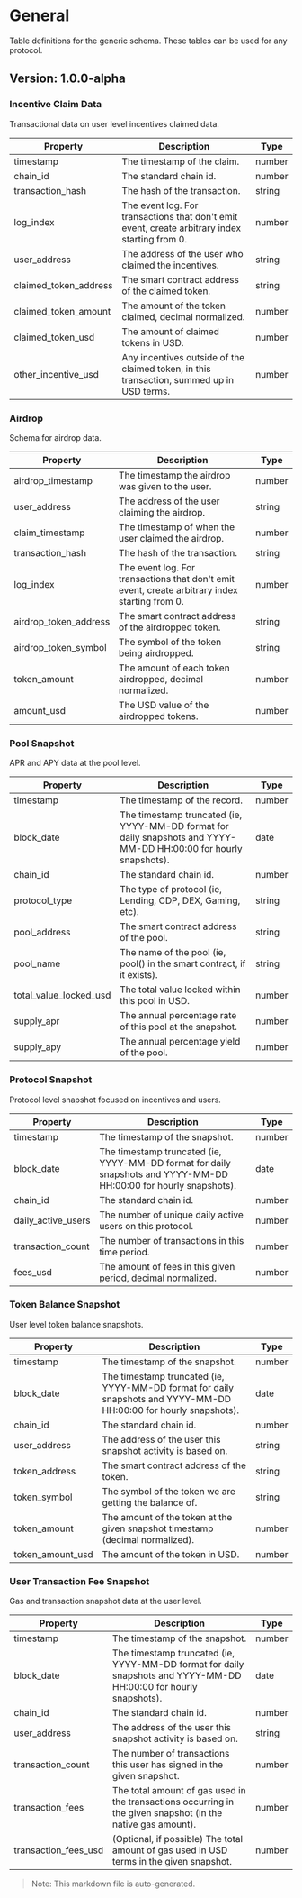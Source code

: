 # General

Table definitions for the generic schema. These tables can be used for any protocol.

## Version: 1.0.0-alpha

### Incentive Claim Data

Transactional data on user level incentives claimed data.

| Property                | Description                                               | Type   |
|-------------------------|-----------------------------------------------------------|--------|
| timestamp                | The timestamp of the claim.                               | number |
| chain_id                 | The standard chain id.                                    | number |
| transaction_hash         | The hash of the transaction.                              | string |
| log_index                | The event log. For transactions that don't emit event, create arbitrary index starting from 0. | number |
| user_address             | The address of the user who claimed the incentives.       | string |
| claimed_token_address    | The smart contract address of the claimed token.          | string |
| claimed_token_amount     | The amount of the token claimed, decimal normalized.      | number |
| claimed_token_usd        | The amount of claimed tokens in USD.                      | number |
| other_incentive_usd      | Any incentives outside of the claimed token, in this transaction, summed up in USD terms. | number |

### Airdrop

Schema for airdrop data.

| Property                | Description                                               | Type   |
|-------------------------|-----------------------------------------------------------|--------|
| airdrop_timestamp        | The timestamp the airdrop was given to the user.          | number |
| user_address             | The address of the user claiming the airdrop.             | string |
| claim_timestamp          | The timestamp of when the user claimed the airdrop.       | number |
| transaction_hash         | The hash of the transaction.                              | string |
| log_index                | The event log. For transactions that don't emit event, create arbitrary index starting from 0. | number |
| airdrop_token_address    | The smart contract address of the airdropped token.       | string |
| airdrop_token_symbol     | The symbol of the token being airdropped.                 | string |
| token_amount             | The amount of each token airdropped, decimal normalized.  | number |
| amount_usd               | The USD value of the airdropped tokens.                   | number |

### Pool Snapshot

APR and APY data at the pool level.

| Property                | Description                                               | Type   |
|-------------------------|-----------------------------------------------------------|--------|
| timestamp                | The timestamp of the record.                              | number |
| block_date               | The timestamp truncated (ie, YYYY-MM-DD format for daily snapshots and YYYY-MM-DD HH:00:00 for hourly snapshots). | date |
| chain_id                 | The standard chain id.                                    | number |
| protocol_type            | The type of protocol (ie, Lending, CDP, DEX, Gaming, etc). | string |
| pool_address             | The smart contract address of the pool.                   | string |
| pool_name                | The name of the pool (ie, pool() in the smart contract, if it exists). | string |
| total_value_locked_usd   | The total value locked within this pool in USD.           | number |
| supply_apr               | The annual percentage rate of this pool at the snapshot.  | number |
| supply_apy               | The annual percentage yield of the pool.                  | number |

### Protocol Snapshot

Protocol level snapshot focused on incentives and users.

| Property                | Description                                               | Type   |
|-------------------------|-----------------------------------------------------------|--------|
| timestamp                | The timestamp of the snapshot.                            | number |
| block_date               | The timestamp truncated (ie, YYYY-MM-DD format for daily snapshots and YYYY-MM-DD HH:00:00 for hourly snapshots). | date |
| chain_id                 | The standard chain id.                                    | number |
| daily_active_users       | The number of unique daily active users on this protocol. | number |
| transaction_count        | The number of transactions in this time period.           | number |
| fees_usd                 | The amount of fees in this given period, decimal normalized. | number |

### Token Balance Snapshot

User level token balance snapshots.

| Property                | Description                                               | Type   |
|-------------------------|-----------------------------------------------------------|--------|
| timestamp                | The timestamp of the snapshot.                            | number |
| block_date               | The timestamp truncated (ie, YYYY-MM-DD format for daily snapshots and YYYY-MM-DD HH:00:00 for hourly snapshots). | date |
| chain_id                 | The standard chain id.                                    | number |
| user_address             | The address of the user this snapshot activity is based on. | string |
| token_address            | The smart contract address of the token.                  | string |
| token_symbol             | The symbol of the token we are getting the balance of.    | string |
| token_amount             | The amount of the token at the given snapshot timestamp (decimal normalized). | number |
| token_amount_usd         | The amount of the token in USD.                           | number |

### User Transaction Fee Snapshot

Gas and transaction snapshot data at the user level.

| Property                | Description                                               | Type   |
|-------------------------|-----------------------------------------------------------|--------|
| timestamp                | The timestamp of the snapshot.                            | number |
| block_date               | The timestamp truncated (ie, YYYY-MM-DD format for daily snapshots and YYYY-MM-DD HH:00:00 for hourly snapshots). | date |
| chain_id                 | The standard chain id.                                    | number |
| user_address             | The address of the user this snapshot activity is based on. | string |
| transaction_count        | The number of transactions this user has signed in the given snapshot. | number |
| transaction_fees         | The total amount of gas used in the transactions occurring in the given snapshot (in the native gas amount). | number |
| transaction_fees_usd     | (Optional, if possible) The total amount of gas used in USD terms in the given snapshot. | number |

> Note: This markdown file is auto-generated.
